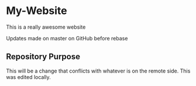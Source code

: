 # My-Website

This is a really awesome website

Updates made on master on GitHub before rebase

## Repository Purpose

This will be a change that conflicts
with whatever is on the remote side.
This was edited locally.